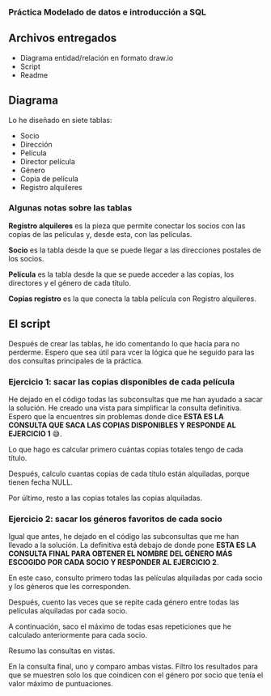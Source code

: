 ### Práctica Modelado de datos e introducción a SQL
## Archivos entregados
* Diagrama entidad/relación en formato draw.io
* Script
* Readme

## Diagrama
Lo he diseñado en siete tablas:
* Socio
* Dirección
* Película
* Director película
* Género
* Copia de película
* Registro alquileres

### Algunas notas sobre las tablas
**Registro alquileres** es la pieza que permite conectar los socios con las copias de las películas y, desde esta, con las películas.

**Socio** es la tabla desde la que se puede llegar a las direcciones postales de los socios.

**Película** es la tabla desde la que se puede acceder a las copias, los directores y el género de cada título.

**Copias registro** es la que conecta la tabla película con Registro alquileres.

## El script
Después de crear las tablas, he ido comentando lo que hacía para no perderme. Espero que sea útil para vcer la lógica que he seguido para las dos consultas principales de la práctica.

### Ejercicio 1: sacar las copias disponibles de cada película
He dejado en el código todas las subconsultas que me han ayudado a sacar la solución. He creado una vista para simplificar la consulta definitiva. Espero que la encuentres sin problemas donde dice **ESTA ES LA CONSULTA QUE SACA LAS COPIAS DISPONIBLES Y RESPONDE AL EJERCICIO 1** 😅.

Lo que hago es calcular primero cuántas copias totales tengo de cada título.

Después, calculo cuantas copias de cada título están alquiladas, porque tienen fecha NULL.

Por último, resto a las copias totales las copias alquiladas.

### Ejercicio 2: sacar los géneros favoritos de cada socio
Igual que antes, he dejado en el código las subconsultas que me han llevado a la solución. La definitiva está debajo de donde pone **ESTA ES LA CONSULTA FINAL PARA OBTENER EL NOMBRE DEL GÉNERO MÁS ESCOGIDO POR CADA SOCIO Y RESPONDER AL EJERCICIO 2**.

En este caso, consulto primero todas las películas alquiladas por cada socio y los géneros que les corresponden.

Después, cuento las veces que se repite cada género entre todas las películas alquiladas por cada socio.

A continuación, saco el máximo de todas esas repeticiones que he calculado anteriormente para cada socio.

Resumo las consultas en vistas.

En la consulta final, uno y comparo ambas vistas. Filtro los resultados para que se muestren solo los que coindicen con el género por socio que tenía el valor máximo de puntuaciones.
